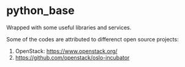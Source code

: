 python_base
===========

Wrapped with some useful libraries and services.

Some of the codes are attributed to differenct open source projects:<br>
1. OpenStack: https://www.openstack.org/ <br>
2. https://github.com/openstack/oslo-incubator
